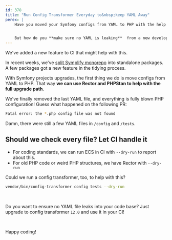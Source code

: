 ```yaml
---
id: 378
title: "Run Config Transformer Everyday to&nbsp;keep YAML Away"
perex: |
    Have you moved your Symfony configs from YAML to PHP with the help of [Config Transformer](/blog/2020/07/27/how-to-switch-from-yaml-xml-configs-to-php-today-with-migrify/)? Do you use [the PHP benefits daily](/blog/2020/07/16/10-cool-features-you-get-after-switching-from-yaml-to-php-configs)?


    But how do you **make sure no YAML is leaking**  from a new developer or in test configs?
---
```


We've added a new feature to CI that might help with this.

In recent weeks, we've [split Symplify monorepo](/blog/good-bye-monorepo) into standalone packages. A few packages got a new feature in the tidying process.

With Symfony projects upgrades, the first thing we do is move configs from YAML to PHP. That way **we can use Rector and PHPStan to help with the full upgrade path**.

We've finally removed the last YAML file, and everything is fully blown PHP configuration! Guess what happened on the following PR:

```bash
Fatal error: the *.php config file was not found
```

Damn, there were still a few YAML files in `/config` and `/tests`.

## Should we check every file? Let CI handle it

* For coding standards, we can run ECS in CI with `--dry-run` to report about this.
* For old PHP code or weird PHP structures, we have Rector with `--dry-run`

Could we run a config transformer, too, to help with this?

```bash
vendor/bin/config-transformer config tests --dry-run
```

<br>

Do you want to ensure no YAML file leaks into your code base?
Just upgrade to config transformer `12.0` and use it in your CI!

<br>

Happy coding!
